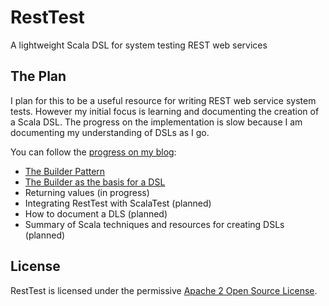# RestTest

A lightweight Scala DSL for system testing REST web services


## The Plan

I plan for this to be a useful resource for writing REST web service system tests.  However my initial focus is learning and documenting the creation of a Scala DSL.  The progress on the implementation is slow because I am documenting my understanding of DSLs as I go.

You can follow the [progress on my blog](http://iainhull.github.io/tags.html#resttest-ref):

* [The Builder Pattern](http://iainhull.github.io/2013/07/01/a-simple-rest-dsl-part-1/)
* [The Builder as the basis for a DSL](http://iainhull.github.io/2013/07/02/a-simple-rest-dsl-part-2/)
* Returning values (in progress)
* Integrating RestTest with ScalaTest (planned)
* How to document a DLS (planned)
* Summary of Scala techniques and resources for creating DSLs (planned)


## License

RestTest is licensed under the permissive [Apache 2 Open Source License](http://www.apache.org/licenses/LICENSE-2.0.txt).